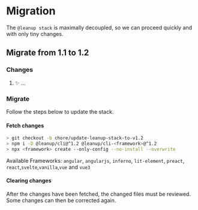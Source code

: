 # Migration

The `@leanup stack` is maximally decoupled, so we can proceed quickly and with only tiny changes.

## Migrate from 1.1 to 1.2

### Changes

1. ✨ ...

### Migrate

Follow the steps below to update the stack.

#### Fetch changes

```bash
> git checkout -b chore/update-leanup-stack-to-v1.2
> npm i -D @leanup/cli@^1.2 @leanup/cli-<framework>@^1.2
> npx <framework> create --only-config --no-install --overwrite
```

Available Frameworks: `angular`, `angularjs`, `inferno`, `lit-element`, `preact`, `react`,`svelte`,`vanilla`,`vue` and `vue3`

#### Clearing changes

After the changes have been fetched, the changed files must be reviewed. Some changes can then be corrected again.
